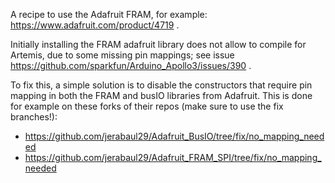 A recipe to use the Adafruit FRAM, for example: https://www.adafruit.com/product/4719 .

Initially installing the FRAM adafruit library does not allow to compile for Artemis, due to some missing pin mappings; see issue https://github.com/sparkfun/Arduino_Apollo3/issues/390 .

To fix this, a simple solution is to disable the constructors that require pin mapping in both the FRAM and busIO libraries from Adafruit. This is done for example on these forks of their repos (make sure to use the fix branches!):

- https://github.com/jerabaul29/Adafruit_BusIO/tree/fix/no_mapping_needed
- https://github.com/jerabaul29/Adafruit_FRAM_SPI/tree/fix/no_mapping_needed
